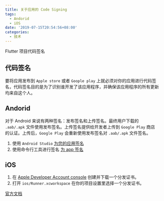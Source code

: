 ```yaml
---
title: 关于应用的 Code Signing
tags:
  - Andorid
  - iOS
date: '2019-07-15T20:54:56+08:00'
categories:
  - 技术
---
```


Flutter 项目代码签名

<!--more-->

## 代码签名

要将应用发布到 `Apple store` 或者 `Goople play` 上就必须对你的应用进行代码签名，代码签名目的是为了识别谁开发了该应用程序，并确保该应用程序的所有更新均来自这个人。

## Andorid

对于 Android 来说有两种签名：发布签名和上传签名。最终用户下载的 `.aab/.apk` 文件使用发布签名。上传签名提供给开发者上传到 `Google Play` 商店的认证。上传后，`Google Play` 会重新使用发布签名对 `.aab/.apk` 文件签名。

1. 使用 `Android Studio` [为您的应用签名](https://developer.android.google.cn/studio/publish/app-signing#sign-apk)
2. 使用命令行工具进行签名 [为 app 签名](https://flutter.cn/docs/deployment/android#signing-the-app)

## iOS

1. 在 [Apple Developer Account console](https://developer.apple.com/account/ios/certificate/) 创建并下载一个分发证书。
2. 打开 `ios/Runner.xcworkspace` 在你的项目设置里选择一个分发证书。

[官方文档](https://developer.apple.com/support/code-signing/)
